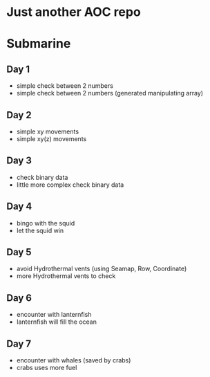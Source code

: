 # Just another AOC repo

# Submarine
## Day 1 
* simple check between 2 numbers
* simple check between 2 numbers (generated manipulating array)

## Day 2 
* simple xy movements
* simple xy(z) movements

## Day 3
* check binary data
* little more complex check binary data

## Day 4
* bingo with the squid
* let the squid win

## Day 5
* avoid Hydrothermal vents (using Seamap, Row, Coordinate)
* more Hydrothermal vents to check


## Day 6
* encounter with lanternfish
* lanternfish will fill the ocean


## Day 7
* encounter with whales (saved by crabs)
* crabs uses more fuel
